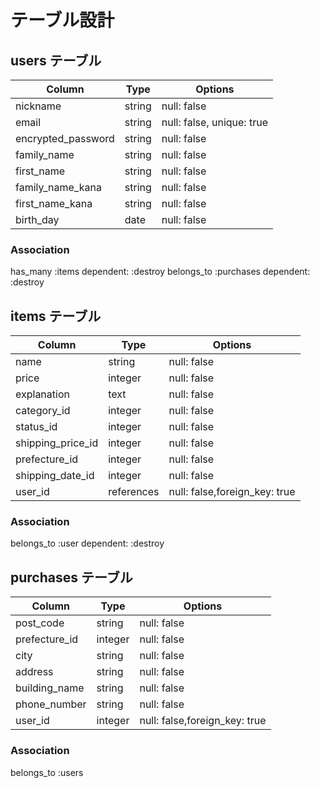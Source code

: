 # テーブル設計

## users テーブル
| Column             | Type   | Options                   |
| ------------------ | ------ | ------------------------- |
| nickname           | string | null: false               |
| email              | string | null: false, unique: true |
| encrypted_password | string | null: false               |
| family_name        | string | null: false               |
| first_name         | string | null: false               |
| family_name_kana   | string | null: false               |
| first_name_kana    | string | null: false               |
| birth_day          | date   | null: false               |

### Association
has_many :items dependent: :destroy
belongs_to :purchases dependent: :destroy


## items テーブル
| Column             | Type       | Options                       |
| ------------------ | ---------- | ----------------------------- |
| name               | string     | null: false                   |
| price              | integer    | null: false                   |
| explanation        | text       | null: false                   |
| category_id        | integer    | null: false                   |
| status_id          | integer    | null: false                   |
| shipping_price_id  | integer    | null: false                   |
| prefecture_id      | integer    | null: false                   |
| shipping_date_id   | integer    | null: false                   |
| user_id            | references | null: false,foreign_key: true |

### Association
belongs_to :user dependent: :destroy


## purchases テーブル
| Column             | Type    | Options                       |
| ------------------ | ------- | ----------------------------- |
| post_code          | string  | null: false                   |
| prefecture_id      | integer | null: false                   |
| city               | string  | null: false                   |
| address            | string  | null: false                   |
| building_name      | string  | null: false                   |
| phone_number       | string  | null: false                   |
| user_id            | integer | null: false,foreign_key: true |

### Association
belongs_to :users